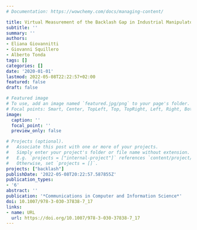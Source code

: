```yaml
---
# Documentation: https://wowchemy.com/docs/managing-content/

title: Virtual Measurement of the Backlash Gap in Industrial Manipulators
subtitle: ''
summary: ''
authors:
- Eliana Giovannitti
- Giovanni Squillero
- Alberto Tonda
tags: []
categories: []
date: '2020-01-01'
lastmod: 2022-05-08T22:22:57+02:00
featured: false
draft: false

# Featured image
# To use, add an image named `featured.jpg/png` to your page's folder.
# Focal points: Smart, Center, TopLeft, Top, TopRight, Left, Right, BottomLeft, Bottom, BottomRight.
image:
  caption: ''
  focal_point: ''
  preview_only: false

# Projects (optional).
#   Associate this post with one or more of your projects.
#   Simply enter your project's folder or file name without extension.
#   E.g. `projects = ["internal-project"]` references `content/project/deep-learning/index.md`.
#   Otherwise, set `projects = []`.
projects: ["backlash"]
publishDate: '2022-05-08T20:22:57.587855Z'
publication_types:
- '6'
abstract: ''
publication: '*Communications in Computer and Information Science*'
doi: 10.1007/978-3-030-37838-7_17
links:
- name: URL
  url: https://doi.org/10.1007/978-3-030-37838-7_17
---
```

